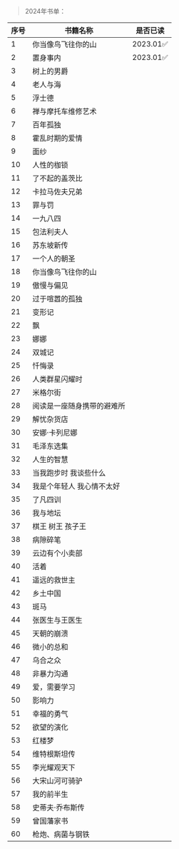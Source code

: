 >2024年书单：

| 序号 | 书籍名称 | 是否已读 |
| --- | --- |--- |
| 1 | 你当像鸟飞往你的山 | 2023.01✅ |
| 2 | 置身事内 | 2023.01✅ |
| 3 | 树上的男爵 | |
| 4 | 老人与海 | |
| 5 | 浮士德 | |
| 6 | 禅与摩托车维修艺术 | |
| 7 | 百年孤独 | |
| 8 | 霍乱时期的爱情 | |
| 9 | 面纱 | |
| 10 | 人性的枷锁 | |
| 11 | 了不起的盖茨比 | |
| 12 | 卡拉马佐夫兄弟 | |
| 13 | 罪与罚 | |
| 14 | 一九八四 | |
| 15 | 包法利夫人 | |
| 16 | 苏东坡新传 | |
| 17 | 一个人的朝圣 | |
| 18 | 你当像鸟飞往你的山 | |
| 19 | 傲慢与偏见 | |
| 20 | 过于喧嚣的孤独 | |
| 21 | 变形记 | |
| 22 | 飘 | |
| 23 | 娜娜 | |
| 24 | 双城记 | |
| 25 | 忏悔录 | |
| 26 | 人类群星闪耀时 | |
| 27 | 米格尔街 | |
| 28 | 阅读是一座随身携带的避难所 | |
| 29 | 解忧杂货店 | |
| 30 | 安娜·卡列尼娜 | |
| 31 | 毛泽东选集 | |
| 32 | 人生的智慧 | |
| 33 | 当我跑步时 我谈些什么 | |
| 34 | 我是个年轻人 我心情不太好 | |
| 35 | 了凡四训 | |
| 36 | 我与地坛 | |
| 37 | 棋王 树王 孩子王 | |
| 38 | 病隙碎笔 | |
| 39 | 云边有个小卖部 | |
| 40 | 活着 | |
| 41 | 遥远的救世主 | |
| 42 | 乡土中国 | |
| 43 | 斑马 | |
| 44 | 张医生与王医生 | |
| 45 | 天朝的崩溃 | |
| 46 | 微小的总和 | |
| 47 | 乌合之众 | |
| 48 | 非暴力沟通 | |
| 49 | 爱，需要学习 | |
| 50 | 影响力 | |
| 51 | 幸福的勇气 | |
| 52 | 欲望的演化 | |
| 53 | 红楼梦 | |
| 54 | 维特根斯坦传 | |
| 55 | 李光耀观天下 | |
| 56 | 大宋山河可骑驴 | |
| 57 | 我的前半生 | |
| 58 | 史蒂夫·乔布斯传 | |
| 59 | 曾国藩家书 | |
| 60 | 枪炮、病菌与钢铁 | |
